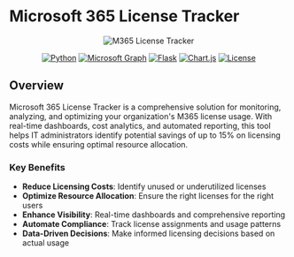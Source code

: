 # Microsoft 365 License Tracker

<div align="center">

![M365 License Tracker](https://via.placeholder.com/800x200/00A4EF/ffffff?text=M365+License+Tracker)

[![Python](https://img.shields.io/badge/Python-3.8%2B-blue)](https://www.python.org/)
[![Microsoft Graph](https://img.shields.io/badge/Microsoft%20Graph-API-green)](https://docs.microsoft.com/en-us/graph/)
[![Flask](https://img.shields.io/badge/Flask-Web%20Framework-lightgrey)](https://flask.palletsprojects.com/)
[![Chart.js](https://img.shields.io/badge/Chart.js-Visualization-yellow)](https://www.chartjs.org/)
[![License](https://img.shields.io/badge/license-MIT-blue.svg)](LICENSE)

</div>

## Overview

Microsoft 365 License Tracker is a comprehensive solution for monitoring, analyzing, and optimizing your organization's M365 license usage. With real-time dashboards, cost analytics, and automated reporting, this tool helps IT administrators identify potential savings of up to 15% on licensing costs while ensuring optimal resource allocation.

### Key Benefits

- **Reduce Licensing Costs**: Identify unused or underutilized licenses
- **Optimize Resource Allocation**: Ensure the right licenses for the right users
- **Enhance Visibility**: Real-time dashboards and comprehensive reporting
- **Automate Compliance**: Track license assignments and usage patterns
- **Data-Driven Decisions**: Make informed licensing decisions based on actual usage
